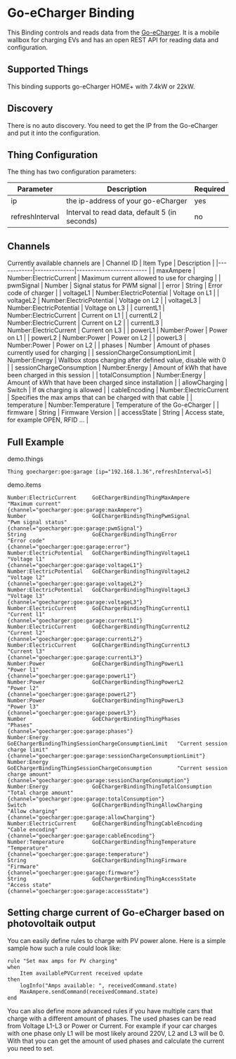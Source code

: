 # Go-eCharger Binding

This Binding controls and reads data from the [Go-eCharger](https://go-e.co/).
It is a mobile wallbox for charging EVs and has an open REST API for reading data and configuration.

## Supported Things

This binding supports go-eCharger HOME+ with 7.4kW or 22kW.

## Discovery

There is no auto discovery.
You need to get the IP from the Go-eCharger and put it into the configuration.

## Thing Configuration

The thing has two configuration parameters:

| Parameter | Description                                                              | Required |
|-----------|------------------------------------------------------------------------- |----------|
| ip        | the ip-address of your go-eCharger | yes |
| refreshInterval  | Interval to read data, default 5 (in seconds) | no |

## Channels

Currently available channels are 
| Channel ID | Item Type    | Description              |
|------------|--------------|------------------------- |
| maxAmpere | Number:ElectricCurrent | Maximum current allowed to use for charging |
| pwmSignal | Number | Signal status for PWM signal |
| error | String | Error code of charger |
| voltageL1 | Number:ElectricPotential | Voltage on L1 |
| voltageL2 | Number:ElectricPotential | Voltage on L2 |
| voltageL3 | Number:ElectricPotential | Voltage on L3 |
| currentL1 | Number:ElectricCurrent | Current on L1 |
| currentL2 | Number:ElectricCurrent | Current on L2 |
| currentL3 | Number:ElectricCurrent | Current on L3 |
| powerL1 | Number:Power | Power on L1 |
| powerL2 | Number:Power | Power on L2 |
| powerL3 | Number:Power | Power on L2 |
| phases | Number | Amount of phases currently used for charging |
| sessionChargeConsumptionLimit | Number:Energy | Wallbox stops charging after defined value, disable with 0 |
| sessionChargeConsumption | Number:Energy | Amount of kWh that have been charged in this session |
| totalConsumption | Number:Energy | Amount of kWh that have been charged since installation |
| allowCharging | Switch | If `ON` charging is allowed |
| cableEncoding | Number:ElectricCurrent | Specifies the max amps that can be charged with that cable |
| temperature | Number:Temperature | Temperature of the Go-eCharger |
| firmware | String | Firmware Version |
| accessState | String | Access state, for example OPEN, RFID ... |

## Full Example

demo.things

```
Thing goecharger:goe:garage [ip="192.168.1.36",refreshInterval=5]
```

demo.items

```
Number:ElectricCurrent     GoEChargerBindingThingMaxAmpere                       "Maximum current"                 {channel="goecharger:goe:garage:maxAmpere"}
Number                     GoEChargerBindingThingPwmSignal                       "Pwm signal status"               {channel="goecharger:goe:garage:pwmSignal"}
String                     GoEChargerBindingThingError                           "Error code"                      {channel="goecharger:goe:garage:error"}
Number:ElectricPotential   GoEChargerBindingThingVoltageL1                       "Voltage l1"                      {channel="goecharger:goe:garage:voltageL1"}
Number:ElectricPotential   GoEChargerBindingThingVoltageL2                       "Voltage l2"                      {channel="goecharger:goe:garage:voltageL2"}
Number:ElectricPotential   GoEChargerBindingThingVoltageL3                       "Voltage l3"                      {channel="goecharger:goe:garage:voltageL3"}
Number:ElectricCurrent     GoEChargerBindingThingCurrentL1                       "Current l1"                      {channel="goecharger:goe:garage:currentL1"}
Number:ElectricCurrent     GoEChargerBindingThingCurrentL2                       "Current l2"                      {channel="goecharger:goe:garage:currentL2"}
Number:ElectricCurrent     GoEChargerBindingThingCurrentL3                       "Current l3"                      {channel="goecharger:goe:garage:currentL3"}
Number:Power               GoEChargerBindingThingPowerL1                         "Power l1"                        {channel="goecharger:goe:garage:powerL1"}
Number:Power               GoEChargerBindingThingPowerL2                         "Power l2"                        {channel="goecharger:goe:garage:powerL2"}
Number:Power               GoEChargerBindingThingPowerL3                         "Power l3"                        {channel="goecharger:goe:garage:powerL3"}
Number                     GoEChargerBindingThingPhases                          "Phases"                          {channel="goecharger:goe:garage:phases"}
Number:Energy              GoEChargerBindingThingSessionChargeConsumptionLimit   "Current session charge limit"    {channel="goecharger:goe:garage:sessionChargeConsumptionLimit"}
Number:Energy              GoEChargerBindingThingSessionChargeConsumption        "Current session charge amount"   {channel="goecharger:goe:garage:sessionChargeConsumption"}
Number:Energy              GoEChargerBindingThingTotalConsumption                "Total charge amount"             {channel="goecharger:goe:garage:totalConsumption"}
Switch                     GoEChargerBindingThingAllowCharging                   "Allow charging"                  {channel="goecharger:goe:garage:allowCharging"}
Number:ElectricCurrent     GoEChargerBindingThingCableEncoding                   "Cable encoding"                  {channel="goecharger:goe:garage:cableEncoding"}
Number:Temperature         GoEChargerBindingThingTemperature                     "Temperature"                     {channel="goecharger:goe:garage:temperature"}
String                     GoEChargerBindingThingFirmware                        "Firmware"                        {channel="goecharger:goe:garage:firmware"}
String                     GoEChargerBindingThingAccessState                     "Access state"                    {channel="goecharger:goe:garage:accessState"}
```

## Setting charge current of Go-eCharger based on photovoltaik output

You can easily define rules to charge with PV power alone.
Here is a simple sample how such a rule could look like:

```
rule "Set max amps for PV charging"
when
    Item availablePVCurrent received update
then
    logInfo("Amps available: ", receivedCommand.state)
    MaxAmpere.sendCommand(receivedCommand.state)
end
```
You can also define more advanced rules if you have multiple cars that charge with a different amount of phases.
The used phases can be read from Voltage L1-L3 or Power or Current.
For example if your car charges with one phase only L1 will be most likely around 220V, L2 and L3 will be 0.
With that you can get the amount of used phases and calculate the current you need to set.
